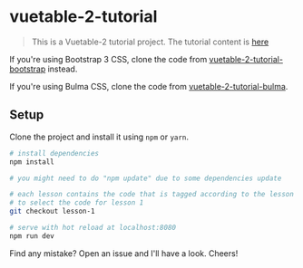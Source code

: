 # vuetable-2-tutorial

> This is a Vuetable-2 tutorial project. The tutorial content is [here](https://github.com/ratiw/vuetable-2-tutorial/wiki)

If you're using Bootstrap 3 CSS, clone the code from [vuetable-2-tutorial-bootstrap](https://github.com/ratiw/vuetable-2-tutorial-bootstrap) instead.

If you're using Bulma CSS, clone the code from [vuetable-2-tutorial-bulma](https://github.com/ratiw/vuetable-2-tutorial-bulma).

## Setup

Clone the project and install it using `npm` or `yarn`.

``` bash
# install dependencies
npm install

# you might need to do "npm update" due to some dependencies update

# each lesson contains the code that is tagged according to the lesson itself.
# to select the code for lesson 1
git checkout lesson-1

# serve with hot reload at localhost:8080
npm run dev

```


Find any mistake? Open an issue and I'll have a look. Cheers!
